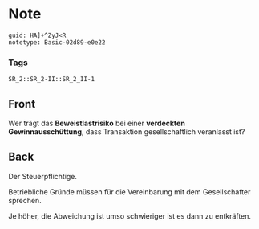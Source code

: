 # Note
```
guid: HA]+^ZyJ<R
notetype: Basic-02d89-e0e22
```

### Tags
```
SR_2::SR_2-II::SR_2_II-1
```

## Front
Wer trägt das <b>Beweistlastrisiko</b> bei einer <b>verdeckten
Gewinnausschüttung</b>, dass Transaktion gesellschaftlich
veranlasst ist?

## Back
Der Steuerpflichtige.

Betriebliche Gründe müssen für die Vereinbarung mit dem Gesellschafter sprechen.

Je höher, die Abweichung ist umso schwieriger ist es dann zu entkräften.
